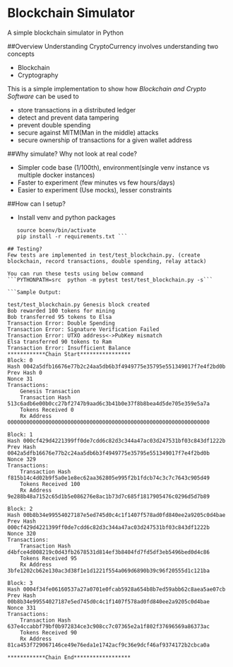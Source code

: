 # Blockchain Simulator
A simple blockchain simulator in Python

##Overview
Understanding CryptoCurrency involves understanding two concepts
- Blockchain
- Cryptography

This is a simple implementation to show how *Blockchain and Crypto Software* can be used to
 - store transactions in a distributed ledger
 - detect and prevent data tampering
 - prevent double spending
 - secure against MITM(Man in the middle) attacks
 - secure ownership of transactions for a given wallet address

##Why simulate? Why not look at real code?
- Simpler code base (1/100th), environment(single venv instance vs multiple docker instances)
- Faster to experiment (few minutes vs few hours/days)
- Easier to experiment (Use mocks), lesser constraints

##How can I setup?
- Install venv and python packages
```python3 -m venv bcenv
   source bcenv/bin/activate
   pip install -r requirements.txt ```

## Testing?
Few tests are implemented in test/test_blockchain.py. (create blockchain, record transactions, double spending, relay attack) 

You can run these tests using below command
```PYTHONPATH=src  python -m pytest test/test_blockchain.py -s``` 
 
```Sample Output:
   
test/test_blockchain.py Genesis block created
Bob rewarded 100 tokens for mining
Bob transferred 95 tokens to Elsa
Transaction Error: Double Spending
Transaction Error: Signature Verification Failed
Transaction Error: UTXO address<->PubKey mismatch
Elsa transferred 90 tokens to Ram
Transaction Error: Insufficient Balance
************Chain Start****************
Block: 0
Hash 0042a5dfb16676e77b2c24aa5db6b3f4949775e35795e551349017f7e4f2bd0b
Prev Hash 0
Nonce 31
Transactions:
	Genesis Transaction
	Transaction Hash 513c6adb6e00b0cc27bf2747b9aad6c3b41b0e37f8b8bea4d5de705e359e5a7a
	Tokens Received 0
	Rx Address 0000000000000000000000000000000000000000000000000000000000000000

Block: 1
Hash 000cf429d4221399ff0de7cdd6c82d3c344a47ac03d247531bf03c843df1222b
Prev Hash 0042a5dfb16676e77b2c24aa5db6b3f4949775e35795e551349017f7e4f2bd0b
Nonce 329
Transactions:
	Transaction Hash f815b14c4d02b9f5a0e1e8ec62aa362805e995f2b1fdcb74c3c7c7643c905d49
	Tokens Received 100
	Rx Address 9e288b48a7152c65d1b5e086276e8ac1b73d7c685f1817905476c0296d5d7b89

Block: 2
Hash 00b8b34e99554027187e5ed745d0c4c1f1407f578ad0fd840ee2a9205c0d4bae
Prev Hash 000cf429d4221399ff0de7cdd6c82d3c344a47ac03d247531bf03c843df1222b
Nonce 320
Transactions:
	Transaction Hash d4bfce4d008219c0d43fb2678531d814ef3b8404fd7fd5df3eb5496bed0d4c86
	Tokens Received 95
	Rx Address 3bfe1202cb62e130ac3d38f1e1d1221f554a069d6890b39c96f20555d1c121ba

Block: 3
Hash 0004f34fe06160537a27a0701e0fcab5928a654b8b7ed59abb62c8aea5ae07cb
Prev Hash 00b8b34e99554027187e5ed745d0c4c1f1407f578ad0fd840ee2a9205c0d4bae
Nonce 331
Transactions:
	Transaction Hash 637e4ccabbf79bf0b972834ce3c908cc7c07365e2a1f802f37696569a86373ac
	Tokens Received 90
	Rx Address 81ca453f729067146ce49e76eda1e1742acf9c36e9dcf46af9374172b2cbca0a

************Chain End******************
```
   


